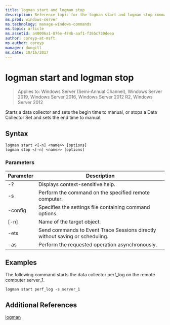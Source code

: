 ```yaml
---
title: logman start and logman stop
description: Reference topic for the logman start and logman stop commands, which starts a data collector and sets the begin time to manual, or stops a Data Collector Set and sets the end time to manual.
ms.prod: windows-server
ms.technology: manage-windows-commands
ms.topic: article
ms.assetid: a40006a1-876e-474b-aaf1-f365c730deea
author: coreyp-at-msft
ms.author: coreyp
manager: dongill
ms.date: 10/16/2017
---
```


# logman start and logman stop

> Applies to: Windows Server (Semi-Annual Channel), Windows Server 2019, Windows Server 2016, Windows Server 2012 R2, Windows Server 2012

Starts a data collector and sets the begin time to manual, or stops a Data Collector Set and sets the end time to manual.

## Syntax
```
logman start <[-n] <name>> [options]
logman stop <[-n] <name>> [options]
```
### Parameters

|     Parameter      |                                 Description                                  |
|--------------------|------------------------------------------------------------------------------|
|         -?         |                       Displays context-sensitive help.                       |
| -s <computer name> |            Perform the command on the specified remote computer.             |
|  -config <value>   |           Specifies the settings file containing command options.            |
|    [-n] <name>     |                          Name of the target object.                          |
|        -ets        | Send commands to Event Trace Sessions directly without saving or scheduling. |
|        -as         |               Perform the requested operation asynchronously.                |

## Examples
The following command starts the data collector perf_log on the remote computer server_1.
```
logman start perf_log -s server_1
```
## Additional References
[logman](logman.md)
